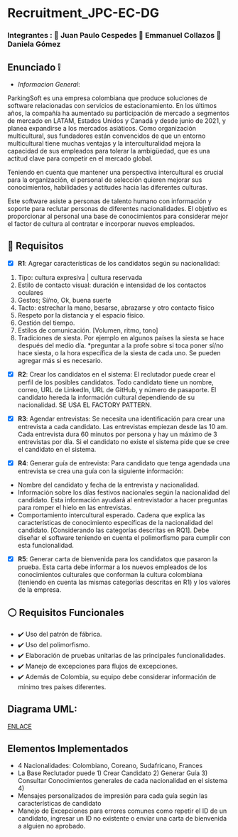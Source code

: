 # Recruitment_JPC-EC-DG

### Integrantes : :boy: Juan Paulo Cespedes :adult: Emmanuel Collazos :woman: Daniela Gómez
 
## Enunciado :grey_exclamation:	

- *Informacion General*: 

ParkingSoft es una empresa colombiana que produce soluciones de software relacionadas con servicios de estacionamiento. En los últimos años, la compañía ha aumentado su participación de mercado a segmentos de mercado en LATAM, Estados Unidos y Canadá y desde junio de 2021, y planea expandirse a los mercados asiáticos. Como organización multicultural, sus fundadores están convencidos de que un entorno multicultural tiene muchas ventajas y la interculturalidad mejora la capacidad de sus empleados para tolerar la ambigüedad, que es una actitud clave para competir en el mercado global.

Teniendo en cuenta que mantener una perspectiva intercultural es crucial para la organización, el personal de selección quieren mejorar sus conocimientos, habilidades y actitudes hacia las diferentes culturas.

Este software asiste a personas de talento humano con información y soporte para reclutar personas de diferentes nacionalidades. El objetivo es proporcionar al personal una base de conocimientos para considerar mejor el factor de cultura al contratar e incorporar nuevos empleados.

## :speech_balloon: Requisitos

- [x] **R1**:
Agregar características de los candidatos según su nacionalidad:
1.	Tipo: cultura expresiva | cultura reservada 
2.	Estilo de contacto visual: duración e intensidad de los contactos oculares
3.	Gestos; Sí/no, Ok, buena suerte
4.	Tacto: estrechar la mano, besarse, abrazarse y otro contacto físico
5.	Respeto por la distancia y el espacio físico. 
6.	Gestión del tiempo.
7.	Estilos de comunicación. [Volumen, ritmo, tono]
8.	Tradiciones de siesta. Por ejemplo en algunos países la siesta se hace después del medio día. *preguntar a la profe sobre si toca poner sí/no hace siesta, o la hora específica de la siesta de cada uno. 
Se pueden agregar más si es necesario.

- [x] **R2**:
Crear los candidatos en el sistema:
El reclutador puede crear el perfil de los posibles candidatos. Todo candidato tiene un nombre, correo, URL de LinkedIn, URL de GitHub, y número de pasaporte. El candidato hereda la información cultural dependiendo de su nacionalidad. SE USA EL FACTORY PATTERN.

- [x] **R3**:
Agendar entrevistas:
Se necesita una identificación para crear una entrevista a cada candidato. Las entrevistas empiezan desde las 10 am. Cada entrevista dura 60 minutos por persona y hay un máximo de 3 entrevistas por día. Si el candidato no existe el sistema pide que se cree el candidato en el sistema.

- [x] **R4**:
Generar guía de entrevista:
Para candidato que tenga agendada una entrevista se crea una guía con la siguiente información:
- Nombre del candidato y fecha de la entrevista y nacionalidad.
- Información sobre los días festivos nacionales según la nacionalidad del candidato. Esta información ayudará al entrevistador a hacer preguntas para romper el hielo en las entrevistas. 
- Comportamiento intercultural esperado. Cadena que explica las características de conocimiento específicas de la nacionalidad del candidato. [Considerando las categorías descritas en RQ1]. Debe diseñar el software teniendo en cuenta el polimorfismo para cumplir con esta funcionalidad.

- [x] **R5**:
Generar carta de bienvenida para los candidatos que pasaron la prueba. Esta carta debe informar a los nuevos empleados de los conocimientos culturales que conforman la cultura colombiana (teniendo en cuenta las mismas categorías descritas en R1) y los valores de la empresa.


## :white_circle: Requisitos Funcionales
-	:heavy_check_mark: Uso del patrón de fábrica. 
-	:heavy_check_mark: Uso del polimorfismo.
-	:heavy_check_mark: Elaboración de pruebas unitarias de las principales funcionalidades.
-	:heavy_check_mark: Manejo de excepciones para flujos de excepciones.
-	:heavy_check_mark: Además de Colombia, su equipo debe considerar información de mínimo tres países diferentes.

## Diagrama UML:
[ENLACE](https://drive.google.com/file/d/1-YjouPRGkLYMIXFjP6IUAnFCsMAkoZb7/view?usp=sharing)

## Elementos Implementados
- 4 Nacionalidades: Colombiano, Coreano, Sudafricano, Frances
- La Base Reclutador puede 1) Crear Candidato 2) Generar Guía 3) Consultar Conocimientos generales de cada nacionalidad en el sistema 4)
- Mensajes personalizados de impresión para cada guía según las características de candidato
- Manejo de Excepciones para errores comunes como repetir el ID de un candidato, ingresar un ID no existente o enviar una carta de bienvenida a alguien no aprobado.

